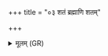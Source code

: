 +++
title = "०३ शतं ब्रह्माणि शतम्"

+++
<details><summary>मूलम् (GR)</summary>

शतं ब्रह्माणि शतं कर्माणि शतं ज्योतींषि शतम् अमृतानि ॥
</details>